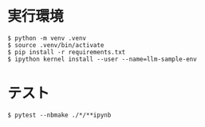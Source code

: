 # 実行環境

```
$ python -m venv .venv
$ source .venv/bin/activate
$ pip install -r requirements.txt
$ ipython kernel install --user --name=llm-sample-env
```

# テスト

```
$ pytest --nbmake ./*/**ipynb
```
